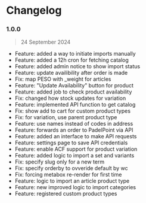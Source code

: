 # Changelog

### 1.0.0

> 24 September 2024

- Feature: added a way to initiate imports manually
- Feature: added a 12h cron for fetching catalog
- Feature: added admin notice to show import status
- Feature: update availibility after order is made
- Fix: map PESO with _weight for articles
- Feature: "Update Availability" button for product
- Feature: added job to check product availability
- Fix: changed how stock updates for variation
- Feature: implemented API function to get catalog
- Fix: show add to cart for custom product types
- Fix: for variation, use parent product type
- Feature: use names instead of codes in address
- Feature: forwards an order to PadelPoint via API
- Feature: added an interface to make API requests
- Feature: settings page to save API credentials
- Feature: enable ACF support for product variation
- Feature: added logic to import a set and variants
- Fix: specify slug only for a new term
- Fix: specify orderby to ovveride default by wc
- Fix: forcing metabox re-render for first time
- Feature: logic to import an article product type
- Feature: new improved logic to import categories
- Feature: registered custom product types
